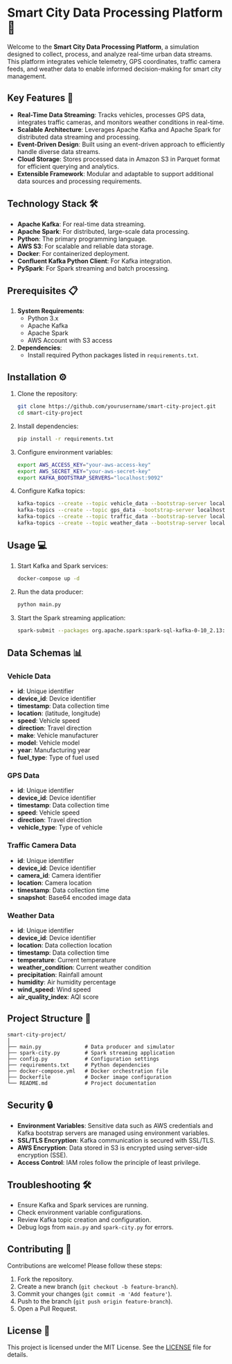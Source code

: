 # Smart City Data Processing Platform 🌆

Welcome to the **Smart City Data Processing Platform**, a simulation designed to collect, process, and analyze real-time urban data streams. This platform integrates vehicle telemetry, GPS coordinates, traffic camera feeds, and weather data to enable informed decision-making for smart city management.

## Key Features 🚀

- **Real-Time Data Streaming**: Tracks vehicles, processes GPS data, integrates traffic cameras, and monitors weather conditions in real-time.
- **Scalable Architecture**: Leverages Apache Kafka and Apache Spark for distributed data streaming and processing.
- **Event-Driven Design**: Built using an event-driven approach to efficiently handle diverse data streams.
- **Cloud Storage**: Stores processed data in Amazon S3 in Parquet format for efficient querying and analytics.
- **Extensible Framework**: Modular and adaptable to support additional data sources and processing requirements.

## Technology Stack 🛠️

- **Apache Kafka**: For real-time data streaming.
- **Apache Spark**: For distributed, large-scale data processing.
- **Python**: The primary programming language.
- **AWS S3**: For scalable and reliable data storage.
- **Docker**: For containerized deployment.
- **Confluent Kafka Python Client**: For Kafka integration.
- **PySpark**: For Spark streaming and batch processing.

## Prerequisites 📋

1. **System Requirements**:
   - Python 3.x
   - Apache Kafka
   - Apache Spark
   - AWS Account with S3 access
2. **Dependencies**:
   - Install required Python packages listed in `requirements.txt`.

## Installation ⚙️

1. Clone the repository:

   ```bash
   git clone https://github.com/yourusername/smart-city-project.git
   cd smart-city-project
   ```

2. Install dependencies:

   ```bash
   pip install -r requirements.txt
   ```

3. Configure environment variables:

   ```bash
   export AWS_ACCESS_KEY="your-aws-access-key"
   export AWS_SECRET_KEY="your-aws-secret-key"
   export KAFKA_BOOTSTRAP_SERVERS="localhost:9092"
   ```

4. Configure Kafka topics:

   ```bash
   kafka-topics --create --topic vehicle_data --bootstrap-server localhost:9092 --partitions 1 --replication-factor 1
   kafka-topics --create --topic gps_data --bootstrap-server localhost:9092 --partitions 1 --replication-factor 1
   kafka-topics --create --topic traffic_data --bootstrap-server localhost:9092 --partitions 1 --replication-factor 1
   kafka-topics --create --topic weather_data --bootstrap-server localhost:9092 --partitions 1 --replication-factor 1
   ```

## Usage 💻

1. Start Kafka and Spark services:

   ```bash
   docker-compose up -d
   ```

2. Run the data producer:

   ```bash
   python main.py
   ```

3. Start the Spark streaming application:

   ```bash
   spark-submit --packages org.apache.spark:spark-sql-kafka-0-10_2.13:3.5.0 spark-city.py
   ```

## Data Schemas 📊

### Vehicle Data
- **id**: Unique identifier
- **device_id**: Device identifier
- **timestamp**: Data collection time
- **location**: (latitude, longitude)
- **speed**: Vehicle speed
- **direction**: Travel direction
- **make**: Vehicle manufacturer
- **model**: Vehicle model
- **year**: Manufacturing year
- **fuel_type**: Type of fuel used

### GPS Data
- **id**: Unique identifier
- **device_id**: Device identifier
- **timestamp**: Data collection time
- **speed**: Vehicle speed
- **direction**: Travel direction
- **vehicle_type**: Type of vehicle

### Traffic Camera Data
- **id**: Unique identifier
- **device_id**: Device identifier
- **camera_id**: Camera identifier
- **location**: Camera location
- **timestamp**: Data collection time
- **snapshot**: Base64 encoded image data

### Weather Data
- **id**: Unique identifier
- **device_id**: Device identifier
- **location**: Data collection location
- **timestamp**: Data collection time
- **temperature**: Current temperature
- **weather_condition**: Current weather condition
- **precipitation**: Rainfall amount
- **humidity**: Air humidity percentage
- **wind_speed**: Wind speed
- **air_quality_index**: AQI score

## Project Structure 📁

```
smart-city-project/
│
├── main.py              # Data producer and simulator
├── spark-city.py        # Spark streaming application
├── config.py            # Configuration settings
├── requirements.txt     # Python dependencies
├── docker-compose.yml   # Docker orchestration file
├── Dockerfile           # Docker image configuration
└── README.md            # Project documentation
```

## Security 🔒

- **Environment Variables**: Sensitive data such as AWS credentials and Kafka bootstrap servers are managed using environment variables.
- **SSL/TLS Encryption**: Kafka communication is secured with SSL/TLS.
- **AWS Encryption**: Data stored in S3 is encrypted using server-side encryption (SSE).
- **Access Control**: IAM roles follow the principle of least privilege.

## Troubleshooting 🛠️

- Ensure Kafka and Spark services are running.
- Check environment variable configurations.
- Review Kafka topic creation and configuration.
- Debug logs from `main.py` and `spark-city.py` for errors.

## Contributing 🤝

Contributions are welcome! Please follow these steps:

1. Fork the repository.
2. Create a new branch (`git checkout -b feature-branch`).
3. Commit your changes (`git commit -m 'Add feature'`).
4. Push to the branch (`git push origin feature-branch`).
5. Open a Pull Request.

## License 📝

This project is licensed under the MIT License. See the [LICENSE](LICENSE) file for details.

